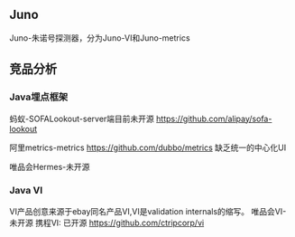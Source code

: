 ## Juno
Juno-朱诺号探测器，分为Juno-VI和Juno-metrics

## 竞品分析

### Java埋点框架
蚂蚁-SOFALookout-server端目前未开源
https://github.com/alipay/sofa-lookout

阿里metrics-metrics 
https://github.com/dubbo/metrics
缺乏统一的中心化UI

唯品会Hermes-未开源

### Java VI
VI产品创意来源于ebay同名产品VI,VI是validation internals的缩写。
唯品会VI-未开源
携程VI: 已开源
https://github.com/ctripcorp/vi



